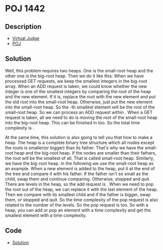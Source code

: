 # POJ 1442

## Description

- [Virtual Judge](https://vjudge.net/problem/POJ-1442)
- [POJ](http://poj.org/problem?id=1442)

## Solution

Well, this problem requires two heaps. One is the small-root heap and the other one is the big-root heap. Then we do it like this: When we have processed <data value="v{j}"></data> GET requests, we keep the smallest <data value="v{j}"></data> integers in the big-root array. When an ADD request is taken, we could know whether the new integer is one of the smallest <data value="v{j}"></data> integers by comparing the root of the heap and the new element. If it is, replace the root with the new element and put the old root into the small-root heap. Otherwise, just put the new element into the small-root heap. So the <data value="o{(}v{j}o{+}c{1}o{)}"></data>-th smallest element will be the root of the small-root heap. So we can process an ADD request within <data value="o{O}o{(}o{lg}v{n}o{)}"></data>. When a GET request is taken, all we need to do is moving the root of the small-root heap into the big-root heap. This can be finished in <data value="o{O}o{(}o{lg}v{n}o{)}"></data> too. So the total time complexity is <data value="o{O}o{(}o{lg}v{n}o{)}"></data>.

At the same time, this solution is also going to tell you that how to make a heap. The heap is a complete binary tree structure which all nodes except the roots is smaller(or bigger) than its father. That's why we have the small-root heap and the big-root heap. If the nodes are smaller than their fathers, the root will be the smallest of all. That is called small-root heap. Similarly, we have the big-root heap. In the following we use the small-root heap as an example. When a new element is added to the heap, put it at the end of the tree and compare it with his father. If the father isn't so small as the child, swap them and continue comparing. Otherwise, stopped and quit. There are <data value="o{&lceil;}o{log}b{2}v{n}o{&rceil;}"></data> levels in the heap, so the add request is <data value="o{O}o{(}o{lg}v{n}o{)}"></data>. When we need to pop the root out of the heap, we can replace it with the last element of the heap. Then we compare with its smallest child and if the father is bigger, swap them, or stopped and quit. So the time complexity of the pop request is also related to the number of the levels. So the pop request is <data value="o{O}o{(}o{lg}v{n}o{)}"></data> too. So with a heap, you can add or pop an element with a <data value="o{O}o{(}o{lg}v{n}o{)}"></data> time complexity and get the smallest element with a <data value="o{O}o{(}c{1}o{)}"></data> time complexity.

## Code

- [Solution](POJ.1442.0.cpp)
